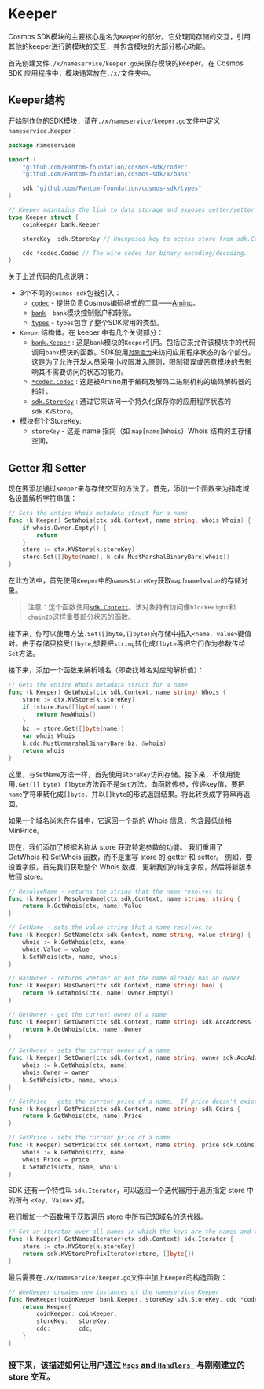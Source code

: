 # Keeper

Cosmos SDK模块的主要核心是名为`Keeper`的部分。它处理同存储的交互，引用其他的keeper进行跨模块的交互，并包含模块的大部分核心功能。

首先创建文件`./x/nameservice/keeper.go`来保存模块的keeper。在 Cosmos SDK 应用程序中，模块通常放在`./x/`文件夹中。

## Keeper结构

开始制作你的SDK模块，请在`./x/nameservice/keeper.go`文件中定义`nameservice.Keeper`：

```go
package nameservice

import (
	"github.com/Fantom-foundation/cosmos-sdk/codec"
	"github.com/Fantom-foundation/cosmos-sdk/x/bank"

	sdk "github.com/Fantom-foundation/cosmos-sdk/types"
)

// Keeper maintains the link to data storage and exposes getter/setter methods for the various parts of the state machine
type Keeper struct {
	coinKeeper bank.Keeper

	storeKey  sdk.StoreKey // Unexposed key to access store from sdk.Context

	cdc *codec.Codec // The wire codec for binary encoding/decoding.
}
```



关于上述代码的几点说明：

- 3个不同的`cosmos-sdk`包被引入：
  - [`codec`](https://godoc.org/github.com/Fantom-foundation/cosmos-sdk/codec) - 提供负责Cosmos编码格式的工具——[Amino](https://github.com/tendermint/go-amino)。
  - [`bank`](https://godoc.org/github.com/Fantom-foundation/cosmos-sdk/x/bank) - `bank`模块控制账户和转账。
  - [`types`](https://godoc.org/github.com/Fantom-foundation/cosmos-sdk/types) - `types`包含了整个SDK常用的类型。
- `Keeper`结构体。在 keeper 中有几个关键部分：
  - [`bank.Keeper`](https://godoc.org/github.com/Fantom-foundation/cosmos-sdk/x/bank#Keeper) : 这是`bank`模块的`Keeper`引用。包括它来允许该模块中的代码调用`bank`模块的函数。SDK使用[`对象能力`](https://en.wikipedia.org/wiki/Object-capability_model)来访问应用程序状态的各个部分。这是为了允许开发人员采用小权限准入原则，限制错误或恶意模块的去影响其不需要访问的状态的能力。
  - [`*codec.Codec`](https://godoc.org/github.com/Fantom-foundation/cosmos-sdk/codec#Codec) : 这是被Amino用于编码及解码二进制机构的编码解码器的指针。
  - [`sdk.StoreKey`](https://godoc.org/github.com/Fantom-foundation/cosmos-sdk/types#StoreKey) : 通过它来访问一个持久化保存你的应用程序状态的`sdk.KVStore`。
- 模块有1个StoreKey:
  - `storeKey` - 这是 name 指向（如 `map[name]Whois`）Whois 结构的主存储空间，

## Getter 和 Setter

现在要添加通过`Keeper`来与存储交互的方法了。首先，添加一个函数来为指定域名设置解析字符串值：

```go
// Sets the entire Whois metadata struct for a name
func (k Keeper) SetWhois(ctx sdk.Context, name string, whois Whois) {
	if whois.Owner.Empty() {
		return
	}
	store := ctx.KVStore(k.storeKey)
	store.Set([]byte(name), k.cdc.MustMarshalBinaryBare(whois))
}
```

在此方法中，首先使用`Keeper`中的`namesStoreKey`获取`map[name]value`的存储对象。

> 注意：这个函数使用[`sdk.Context`](https://godoc.org/github.com/Fantom-foundation/cosmos-sdk/types#Context)。该对象持有访问像`blockHeight`和`chainID`这样重要部分状态的函数。

接下来，你可以使用方法`.Set([]byte,[]byte)`向存储中插入`<name, value>`键值对。由于存储只接受`[]byte`,想要把`string`转化成`[]byte`再把它们作为参数传给`Set`方法。

接下来，添加一个函数来解析域名（即查找域名对应的解析值）：

```go
// Gets the entire Whois metadata struct for a name
func (k Keeper) GetWhois(ctx sdk.Context, name string) Whois {
	store := ctx.KVStore(k.storeKey)
	if !store.Has([]byte(name)) {
		return NewWhois()
	}
	bz := store.Get([]byte(name))
	var whois Whois
	k.cdc.MustUnmarshalBinaryBare(bz, &whois)
	return whois
}
```

这里，与`SetName`方法一样，首先使用`StoreKey`访问存储。接下来，不使用使用`.Get([] byte) []byte`方法而不是`Set`方法。向函数传参，传递key值，要把`name`字符串转化成`[]byte`，并以`[]byte`的形式返回结果。将此转换成字符串再返回。

如果一个域名尚未在存储中，它返回一个新的 Whois 信息，包含最低价格 MinPrice。

现在，我们添加了根据名称从 store 获取特定参数的功能。 我们重用了 GetWhois 和 SetWhois 函数，而不是重写 store 的 getter 和 setter。 例如，要设置字段，首先我们获取整个 Whois 数据，更新我们的特定字段，然后将新版本放回 store。

```go
// ResolveName - returns the string that the name resolves to
func (k Keeper) ResolveName(ctx sdk.Context, name string) string {
	return k.GetWhois(ctx, name).Value
}

// SetName - sets the value string that a name resolves to
func (k Keeper) SetName(ctx sdk.Context, name string, value string) {
	whois := k.GetWhois(ctx, name)
	whois.Value = value
	k.SetWhois(ctx, name, whois)
}

// HasOwner - returns whether or not the name already has an owner
func (k Keeper) HasOwner(ctx sdk.Context, name string) bool {
	return !k.GetWhois(ctx, name).Owner.Empty()
}

// GetOwner - get the current owner of a name
func (k Keeper) GetOwner(ctx sdk.Context, name string) sdk.AccAddress {
	return k.GetWhois(ctx, name).Owner
}

// SetOwner - sets the current owner of a name
func (k Keeper) SetOwner(ctx sdk.Context, name string, owner sdk.AccAddress) {
	whois := k.GetWhois(ctx, name)
	whois.Owner = owner
	k.SetWhois(ctx, name, whois)
}

// GetPrice - gets the current price of a name.  If price doesn't exist yet, set to 1nametoken.
func (k Keeper) GetPrice(ctx sdk.Context, name string) sdk.Coins {
	return k.GetWhois(ctx, name).Price
}

// SetPrice - sets the current price of a name
func (k Keeper) SetPrice(ctx sdk.Context, name string, price sdk.Coins) {
	whois := k.GetWhois(ctx, name)
	whois.Price = price
	k.SetWhois(ctx, name, whois)
}
```

SDK 还有一个特性叫 `sdk.Iterator`，可以返回一个迭代器用于遍历指定 store 中的所有  `<Key, Value>` 对。

我们增加一个函数用于获取遍历 store 中所有已知域名的迭代器。

```go
// Get an iterator over all names in which the keys are the names and the values are the whois
func (k Keeper) GetNamesIterator(ctx sdk.Context) sdk.Iterator {
	store := ctx.KVStore(k.storeKey)
	return sdk.KVStorePrefixIterator(store, []byte{})
}
```

最后需要在`./x/nameservice/keeper.go`文件中加上`Keeper`的构造函数：

```go
// NewKeeper creates new instances of the nameservice Keeper
func NewKeeper(coinKeeper bank.Keeper, storeKey sdk.StoreKey, cdc *codec.Codec) Keeper {
	return Keeper{
		coinKeeper: coinKeeper,
		storeKey:   storeKey,
		cdc:        cdc,
	}
}
```

###  接下来，该描述如何让用户通过  [`Msgs` and `Handlers `](./05-msgs-handlers.md) 与刚刚建立的 store 交互。